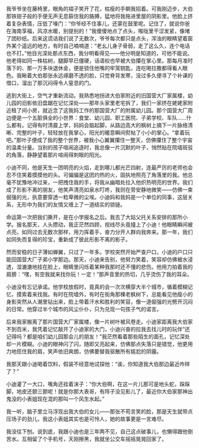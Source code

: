 我爷爷坐在藤椅里，眼角的褶子笑开了花，枯瘦的手朝我招着。可我刚迈步，大伯那铁钳子般的手便无声无息箍住我的胳膊，猛地将我拖进里屋的阴影里。他脸上挤着复杂表情，压低了嗓门：“你爷经不住事儿，还蒙在鼓里呢。记住了，就说你爸在海南享福，风凉水暖，别提别的！”我傻傻地点了点头，喉咙里干涩发紧，像堵了团砂纸。后来这谎话我们说了无数次，爷爷每次都只是点头，浑浊的眼睛望着窗外某个遥远的地方，有时自己喃喃道：“老幺儿身子骨弱，走了这么久，连个电话也不打。”他目光深处那点东西，我分明看得见——他分明是知道的，可他不能说。他老得如同一株枯树，腿脚早已僵硬，话语权也早被大伯攥在掌心里。那每月准时落下的、那一万多块退休金，便是锁住他嘴的牢笼钥匙，连吃喝拉撒都得看人眼色。我瞅着大伯那张永远琢磨不透的脸，只觉脊背发寒，没过多久便寻了个补课的借口，溜出了那沉闷得令人窒息的门。

逃到大街上，空气才重新流动。我熟悉地拐进大伯家附近的旧国营大厂家属楼，幼儿园的旧影依旧盘踞在记忆深处——那年头家里老宅拆了，我们一家挤在姥姥家附近租了间小房，就近念了这我妈工作的那国营大厂的附属幼儿园。那个国营大厂周边便是一个五脏俱全的小世界：食堂、幼儿园、职工医院、子弟学校、车队……什么都有。记得有时清晨上学，妈妈会踮起脚，从路边高大的枫树上摘下一片脉络清晰、完整的叶子，轻轻放在我掌心，阳光的暖意瞬间熨帖了小小的掌心。“拿着玩吧。”那叶子便成了我的整个世界，被我小心翼翼攥住一整天，仿佛攥住了整个宇宙的温柔分量。当别的孩子喧闹追逐时，我总像一片沉默的叶子，悄然贴在院墙斑驳的角落，静静望着那片喧闹得刺眼的阳光。

小迪不同，他是天生一团明亮的火焰，走到哪儿都光芒四射，连最严厉的老师也会忍不住笑着摸摸他的头。可偏偏是这团灼热的火，固执地照亮了角落里的我。他总毫不犹豫地冲过来，一把拽住我的手，将我从幽暗处拉入他炽热明亮的世界。我们成了形影不离的朋友，他笑声清亮如泉水叮咚，我则在旁安静地微笑——仿佛一束倔强的光，执意要穿透一粒卑微的尘埃。小迪妈和我妈是一个单位的同事，这层关系，无形中为我们的友情又缠上了一道结实的锁链。

命运第一次把我们撕开，是在小学报名之后。我去了大姑父托关系安排的那所小学。报名那天，人头攒动，我正茫然四顾，视线尽头竟撞上了小迪！他眼睛瞬间被点亮，如同过去无数次那样，用力挥着手，奋力分开人群向我奔来。那一年，我们如同失而复得的珍宝，重新成了彼此形影不离的影子。

然而安稳的日子薄如蝉翼，只过了一年多。学校突然开始严查户口，小迪的户口只能回国营大厂子弟小学那边。那天，小迪来告别，他努力笑着，笑容却仿佛被水浸透，湿漉漉地挂在脸上，眼睛里闪烁着某种我那时还不懂的悲伤。他用力拍着我的肩膀：“嘿，有空我就来找你玩！一定！”那声音里的热切，几乎烫伤了我的耳朵。

小迪没有忘记承诺。他学校放假时，竟真的会一次次横穿大半个城市，循着模糊记忆，摸索着来找我。有时在院墙外，有时在街角那棵老枫树下，总能看见他瘦小的身影突然从人潮里钻出来，脸上带着汗水和胜利的笑容，像一道倔强的光劈开沉闷的日常。他穿过半个城市的风尘仆仆，只为兑现一句孩子气的诺言。

后来我家搬离了那片国营大厂家属楼，像一片树叶被风卷走。小迪家距离我大伯家不到百米，我凭着记忆敲开了小迪家的大门，小迪兴奋的拉我去找儿时的玩伴“还记得吗？都是咱们幼儿园那会儿的朋友！”我茫然看着那些陌生的面孔，记忆深处却一片模糊。小迪的眼神闪了闪，随即又亮起来，仿佛那点失落只是错觉，他更用力地揽住我的肩，笑声依旧爽朗，仿佛要替我驱散所有尴尬的阴霾。

我那天跟小迪喝着饮料，假装不经意地试探他：“诶，你知道我大伯那边最近咋样了？”

小迪灌了一大口，嘴角还挂着沫子：“你大伯啊，在这一片儿那可是地头蛇，跺跺脚，地皮还颤三颤呢！就是你那大表哥，有阵子没见影儿了，最近你大伯家那神出鬼没的小表姐现在混的那叫一个风生水起。”

我一听，脑子里立马浮现出我大伯的女儿——那张不苟言笑的脸，那是天生就带点压场子的劲儿，我这小表姐其实也是可怜人，她的故事更是一言难尽。

我没往下刨。说到底，我跟小迪也是三年两不见，自己这点破事儿，也懒得跟他倒苦水。互相留了个手机号，天刚擦黑，我就坐公交车摇摇晃晃回家了。